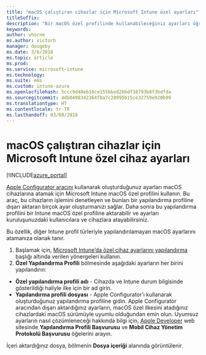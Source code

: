 ```yaml
---
title: "macOS çalıştıran cihazlar için Microsoft Intune özel ayarları"
titleSuffix: 
description: "Bir macOS özel profilinde kullanabileceğiniz ayarları öğrenin."
keywords: 
author: vhorne
ms.author: victorh
manager: dougeby
ms.date: 3/6/2018
ms.topic: article
ms.prod: 
ms.service: microsoft-intune
ms.technology: 
ms.suite: ems
ms.custom: intune-azure
ms.openlocfilehash: 5ccc9d48eb16ce155bbed2bbdf38793b8f3bdfda
ms.sourcegitcommit: 4db0498342364f8a7c28995b15ce32759e920b99
ms.translationtype: HT
ms.contentlocale: tr-TR
ms.lasthandoff: 03/08/2018
---
```

# <a name="microsoft-intune-custom-device-settings-for-devices-running-macos"></a>macOS çalıştıran cihazlar için Microsoft Intune özel cihaz ayarları

[!INCLUDE[azure_portal](./includes/azure_portal.md)]

[Apple Configurator aracını](https://itunes.apple.com/app/apple-configurator-2/id1037126344?mt=12) kullanarak oluşturduğunuz ayarları macOS cihazlarına atamak için Microsoft Intune macOS özel profilini kullanın. Bu araç, bu cihazların işlemini denetleyen ve bunları bir yapılandırma profiline dışarı aktaran birçok ayar oluşturmanızı sağlar. Daha sonra bu yapılandırma profilini bir Intune macOS özel profiline aktarabilir ve ayarları kuruluşunuzdaki kullanıcılara ve cihazlara atayabilirsiniz.

Bu özellik, diğer Intune profil türleriyle yapılandırılamayan macOS ayarlarını atamanıza olanak tanır.


1. Başlamak için, [Microsoft Intune’da özel cihaz ayarlarını yapılandırma](custom-settings-configure.md) başlığı altında verilen yönergeleri kullanın.
2. **Özel Yapılandırma Profili** bölmesinde aşağıdaki ayarların her birini yapılandırın:

- **Özel yapılandırma profili adı** - Cihazda ve Intune durum bilgisinde gösterildiği haliyle ilke için bir ad girin.
- **Yapılandırma profili dosyası** - Apple Configurator’ı kullanarak oluşturduğunuz yapılandırma profiline gidin.
Apple Configurator aracından dışarı aktardığınız ayarların, macOS özel ilkesini atadığınız cihazlardaki macOS sürümüyle uyumlu olduğundan emin olun. Uyumsuz ayarların nasıl çözümleneceği hakkında bilgi için, [Apple Developer](https://developer.apple.com/) web sitesinde **Yapılandırma Profili Başvurusu** ve **Mobil Cihaz Yönetim Protokolü Başvurusu** öğelerini arayın.

İçeri aktardığınız dosya, bölmenin **Dosya içeriği** alanında görüntülenir.
